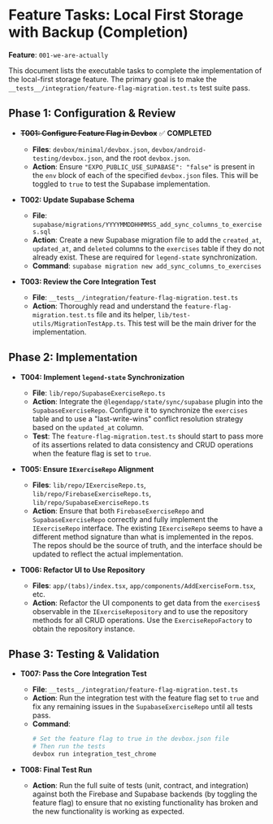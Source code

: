 # Feature Tasks: Local First Storage with Backup (Completion)

**Feature**: `001-we-are-actually`

This document lists the executable tasks to complete the implementation of the local-first storage feature. The primary goal is to make the `__tests__/integration/feature-flag-migration.test.ts` test suite pass.

## Phase 1: Configuration & Review

- ~~**T001: Configure Feature Flag in Devbox**~~ ✅ **COMPLETED**
  - **Files**: `devbox/minimal/devbox.json`, `devbox/android-testing/devbox.json`, and the root `devbox.json`.
  - **Action**: Ensure `"EXPO_PUBLIC_USE_SUPABASE": "false"` is present in the `env` block of each of the specified `devbox.json` files. This will be toggled to `true` to test the Supabase implementation.

- **T002: Update Supabase Schema**
  - **File**: `supabase/migrations/YYYYMMDDHHMMSS_add_sync_columns_to_exercises.sql`
  - **Action**: Create a new Supabase migration file to add the `created_at`, `updated_at`, and `deleted` columns to the `exercises` table if they do not already exist. These are required for `legend-state` synchronization.
  - **Command**: `supabase migration new add_sync_columns_to_exercises`

- **T003: Review the Core Integration Test**
  - **File**: `__tests__/integration/feature-flag-migration.test.ts`
  - **Action**: Thoroughly read and understand the `feature-flag-migration.test.ts` file and its helper, `lib/test-utils/MigrationTestApp.ts`. This test will be the main driver for the implementation.

## Phase 2: Implementation

- **T004: Implement `legend-state` Synchronization**
  - **File**: `lib/repo/SupabaseExerciseRepo.ts`
  - **Action**: Integrate the `@legendapp/state/sync/supabase` plugin into the `SupabaseExerciseRepo`. Configure it to synchronize the `exercises` table and to use a "last-write-wins" conflict resolution strategy based on the `updated_at` column.
  - **Test**: The `feature-flag-migration.test.ts` should start to pass more of its assertions related to data consistency and CRUD operations when the feature flag is set to `true`.

- **T005: Ensure `IExerciseRepo` Alignment**
  - **Files**: `lib/repo/IExerciseRepo.ts`, `lib/repo/FirebaseExerciseRepo.ts`, `lib/repo/SupabaseExerciseRepo.ts`
  - **Action**: Ensure that both `FirebaseExerciseRepo` and `SupabaseExerciseRepo` correctly and fully implement the `IExerciseRepo` interface. The existing `IExerciseRepo` seems to have a different method signature than what is implemented in the repos. The repos should be the source of truth, and the interface should be updated to reflect the actual implementation.

- **T006: Refactor UI to Use Repository**
  - **Files**: `app/(tabs)/index.tsx`, `app/components/AddExerciseForm.tsx`, etc.
  - **Action**: Refactor the UI components to get data from the `exercises$` observable in the `IExerciseRepository` and to use the repository methods for all CRUD operations. Use the `ExerciseRepoFactory` to obtain the repository instance.

## Phase 3: Testing & Validation

- **T007: Pass the Core Integration Test**
  - **File**: `__tests__/integration/feature-flag-migration.test.ts`
  - **Action**: Run the integration test with the feature flag set to `true` and fix any remaining issues in the `SupabaseExerciseRepo` until all tests pass.
  - **Command**:
    ```bash
    # Set the feature flag to true in the devbox.json file
    # Then run the tests
    devbox run integration_test_chrome
    ```

- **T008: Final Test Run**
  - **Action**: Run the full suite of tests (unit, contract, and integration) against both the Firebase and Supabase backends (by toggling the feature flag) to ensure that no existing functionality has broken and the new functionality is working as expected.